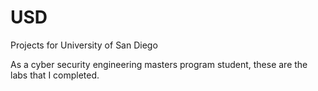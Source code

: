 # USD
Projects for University of San Diego

As a cyber security engineering masters program student, these are the labs that I completed. 
